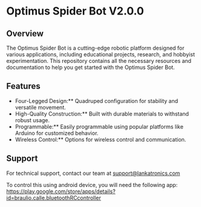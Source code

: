 # Optimus Spider Bot V2.0.0

## Overview

The Optimus Spider Bot is a cutting-edge robotic platform designed for various applications, including educational projects, research, and hobbyist experimentation. This repository contains all the necessary resources and documentation to help you get started with the Optimus Spider Bot.

## Features

- Four-Legged Design:** Quadruped configuration for stability and versatile movement.
- High-Quality Construction:** Built with durable materials to withstand robust usage.
- Programmable:** Easily programmable using popular platforms like Arduino for customized behavior.
- Wireless Control:** Options for wireless control and communication.


## Support

For technical support, contact our team at support@lankatronics.com

To control this using android device, you will need the following app:
https://play.google.com/store/apps/details?id=braulio.calle.bluetoothRCcontroller
